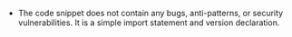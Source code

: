 - The code snippet does not contain any bugs, anti-patterns, or security vulnerabilities. It is a simple import statement and version declaration.